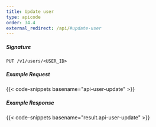 ```yaml
---
title: Update user
type: apicode
order: 34.4
external_redirect: /api/#update-user
---
```



##### Signature
`PUT /v1/users/<USER_ID>`
##### Example Request
{{< code-snippets basename="api-user-update" >}}
##### Example Response
{{< code-snippets basename="result.api-user-update" >}}
